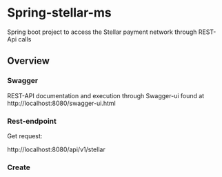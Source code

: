 # Spring-stellar-ms

Spring boot project to access the Stellar payment network through REST-Api calls

## Overview  

### Swagger
REST-API documentation and execution through Swagger-ui found at
http://localhost:8080/swagger-ui.html


### Rest-endpoint
Get request:

http://localhost:8080/api/v1/stellar

### Create
```

```

